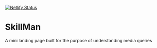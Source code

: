 [![Netlify Status](https://api.netlify.com/api/v1/badges/289847b3-2e68-4c47-977b-dbf792b68b18/deploy-status)](https://app.netlify.com/sites/skillman/deploys)

# SkillMan
A mini landing page built for the purpose of understanding media queries
